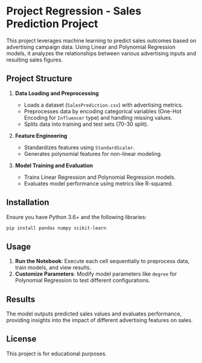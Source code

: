 # Project Regression - Sales Prediction Project

This project leverages machine learning to predict sales outcomes based on advertising campaign data. Using Linear and Polynomial Regression models, it analyzes the relationships between various advertising inputs and resulting sales figures.

## Project Structure
1. **Data Loading and Preprocessing**
   - Loads a dataset (`SalesPrediction.csv`) with advertising metrics.
   - Preprocesses data by encoding categorical variables (One-Hot Encoding for `Influencer` type) and handling missing values.
   - Splits data into training and test sets (70-30 split).

2. **Feature Engineering**
   - Standardizes features using `StandardScaler`.
   - Generates polynomial features for non-linear modeling.

3. **Model Training and Evaluation**
   - Trains Linear Regression and Polynomial Regression models.
   - Evaluates model performance using metrics like R-squared.

## Installation
Ensure you have Python 3.6+ and the following libraries:
```bash
pip install pandas numpy scikit-learn
```

## Usage
1. **Run the Notebook**: Execute each cell sequentially to preprocess data, train models, and view results.
2. **Customize Parameters**: Modify model parameters like `degree` for Polynomial Regression to test different configurations.

## Results
The model outputs predicted sales values and evaluates performance, providing insights into the impact of different advertising features on sales.

## License
This project is for educational purposes. 
